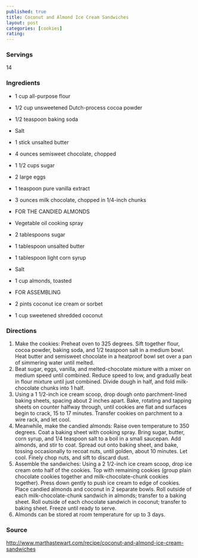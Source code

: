 ```yaml
---
published: true
title: Coconut and Almond Ice Cream Sandwiches
layout: post
categories: [cookies]
rating: 
---
```

### Servings
14

### Ingredients
- 1 cup all-purpose flour
- 1/2 cup unsweetened Dutch-process cocoa powder
- 1/2 teaspoon baking soda
- Salt
- 1 stick unsalted butter
- 4 ounces semisweet chocolate, chopped
- 1 1/2 cups sugar
- 2 large eggs
- 1 teaspoon pure vanilla extract
- 3 ounces milk chocolate, chopped in 1/4-inch chunks

- FOR THE CANDIED ALMONDS
- Vegetable oil cooking spray
- 2 tablespoons sugar
- 1 tablespoon unsalted butter
- 1 tablespoon light corn syrup
- Salt
- 1 cup almonds, toasted

- FOR ASSEMBLING
- 2 pints coconut ice cream or sorbet
- 1 cup sweetened shredded coconut




### Directions
1. Make the cookies: Preheat oven to 325 degrees. Sift together flour, cocoa powder, baking soda, and 1/2 teaspoon salt in a medium bowl. Heat butter and semisweet chocolate in a heatproof bowl set over a pan of simmering water until melted.
2. Beat sugar, eggs, vanilla, and melted-chocolate mixture with a mixer on medium speed until combined. Reduce speed to low, and gradually beat in flour mixture until just combined. Divide dough in half, and fold milk-chocolate chunks into 1 half.
3. Using a 1 1/2-inch ice cream scoop, drop dough onto parchment-lined baking sheets, spacing about 2 inches apart. Bake, rotating and tapping sheets on counter halfway through, until cookies are flat and surfaces begin to crack, 15 to 17 minutes. Transfer cookies on parchment to a wire rack, and let cool.
4. Meanwhile, make the candied almonds: Raise oven temperature to 350 degrees. Coat a baking sheet with cooking spray. Bring sugar, butter, corn syrup, and 1/4 teaspoon salt to a boil in a small saucepan. Add almonds, and stir to coat. Spread out onto baking sheet, and bake, tossing occasionally to recoat nuts, until golden, about 10 minutes. Let cool. Finely chop nuts, and sift to discard dust.
5. Assemble the sandwiches: Using a 2 1/2-inch ice cream scoop, drop ice cream onto half of the cookies. Top with remaining cookies (group plain chocolate cookies together and milk-chocolate-chunk cookies together). Press down gently to push ice cream to edge of cookies. Place candied almonds and coconut in 2 separate bowls. Roll outside of each milk-chocolate-chunk sandwich in almonds; transfer to a baking sheet. Roll outside of each chocolate sandwich in coconut; transfer to baking sheet. Freeze until ready to serve.
6. Almonds can be stored at room temperature for up to 3 days.

### Source
<a href="http://www.marthastewart.com/recipe/coconut-and-almond-ice-cream-sandwiches" target="new">http://www.marthastewart.com/recipe/coconut-and-almond-ice-cream-sandwiches</a>
